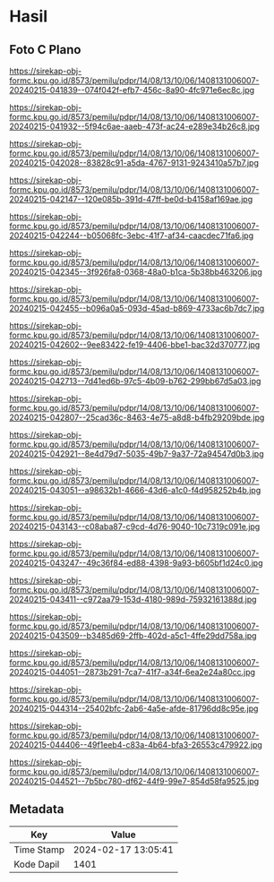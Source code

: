 # Hasil

## Foto C Plano

https://sirekap-obj-formc.kpu.go.id/8573/pemilu/pdpr/14/08/13/10/06/1408131006007-20240215-041839--074f042f-efb7-456c-8a90-4fc971e6ec8c.jpg

https://sirekap-obj-formc.kpu.go.id/8573/pemilu/pdpr/14/08/13/10/06/1408131006007-20240215-041932--5f94c6ae-aaeb-473f-ac24-e289e34b26c8.jpg

https://sirekap-obj-formc.kpu.go.id/8573/pemilu/pdpr/14/08/13/10/06/1408131006007-20240215-042028--83828c91-a5da-4767-9131-9243410a57b7.jpg

https://sirekap-obj-formc.kpu.go.id/8573/pemilu/pdpr/14/08/13/10/06/1408131006007-20240215-042147--120e085b-391d-47ff-be0d-b4158af169ae.jpg

https://sirekap-obj-formc.kpu.go.id/8573/pemilu/pdpr/14/08/13/10/06/1408131006007-20240215-042244--b05068fc-3ebc-41f7-af34-caacdec71fa6.jpg

https://sirekap-obj-formc.kpu.go.id/8573/pemilu/pdpr/14/08/13/10/06/1408131006007-20240215-042345--3f926fa8-0368-48a0-b1ca-5b38bb463206.jpg

https://sirekap-obj-formc.kpu.go.id/8573/pemilu/pdpr/14/08/13/10/06/1408131006007-20240215-042455--b096a0a5-093d-45ad-b869-4733ac6b7dc7.jpg

https://sirekap-obj-formc.kpu.go.id/8573/pemilu/pdpr/14/08/13/10/06/1408131006007-20240215-042602--9ee83422-fe19-4406-bbe1-bac32d370777.jpg

https://sirekap-obj-formc.kpu.go.id/8573/pemilu/pdpr/14/08/13/10/06/1408131006007-20240215-042713--7d41ed6b-97c5-4b09-b762-299bb67d5a03.jpg

https://sirekap-obj-formc.kpu.go.id/8573/pemilu/pdpr/14/08/13/10/06/1408131006007-20240215-042807--25cad36c-8463-4e75-a8d8-b4fb29209bde.jpg

https://sirekap-obj-formc.kpu.go.id/8573/pemilu/pdpr/14/08/13/10/06/1408131006007-20240215-042921--8e4d79d7-5035-49b7-9a37-72a94547d0b3.jpg

https://sirekap-obj-formc.kpu.go.id/8573/pemilu/pdpr/14/08/13/10/06/1408131006007-20240215-043051--a98632b1-4666-43d6-a1c0-f4d958252b4b.jpg

https://sirekap-obj-formc.kpu.go.id/8573/pemilu/pdpr/14/08/13/10/06/1408131006007-20240215-043143--c08aba87-c9cd-4d76-9040-10c7319c091e.jpg

https://sirekap-obj-formc.kpu.go.id/8573/pemilu/pdpr/14/08/13/10/06/1408131006007-20240215-043247--49c36f84-ed88-4398-9a93-b605bf1d24c0.jpg

https://sirekap-obj-formc.kpu.go.id/8573/pemilu/pdpr/14/08/13/10/06/1408131006007-20240215-043411--c972aa79-153d-4180-989d-75932161388d.jpg

https://sirekap-obj-formc.kpu.go.id/8573/pemilu/pdpr/14/08/13/10/06/1408131006007-20240215-043509--b3485d69-2ffb-402d-a5c1-4ffe29dd758a.jpg

https://sirekap-obj-formc.kpu.go.id/8573/pemilu/pdpr/14/08/13/10/06/1408131006007-20240215-044051--2873b291-7ca7-41f7-a34f-6ea2e24a80cc.jpg

https://sirekap-obj-formc.kpu.go.id/8573/pemilu/pdpr/14/08/13/10/06/1408131006007-20240215-044314--25402bfc-2ab6-4a5e-afde-81796dd8c95e.jpg

https://sirekap-obj-formc.kpu.go.id/8573/pemilu/pdpr/14/08/13/10/06/1408131006007-20240215-044406--49f1eeb4-c83a-4b64-bfa3-26553c479922.jpg

https://sirekap-obj-formc.kpu.go.id/8573/pemilu/pdpr/14/08/13/10/06/1408131006007-20240215-044521--7b5bc780-df62-44f9-99e7-854d58fa9525.jpg


## Metadata

| Key        | Value               |
| ---------- | ------------------- |
| Time Stamp | 2024-02-17 13:05:41 |
| Kode Dapil | 1401                |




